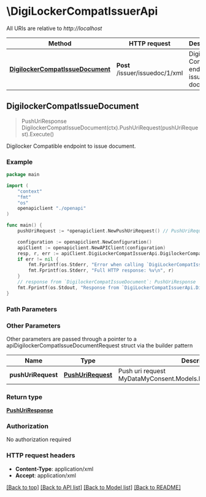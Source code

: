 # \DigiLockerCompatIssuerApi

All URIs are relative to *http://localhost*

Method | HTTP request | Description
------------- | ------------- | -------------
[**DigilockerCompatIssueDocument**](DigiLockerCompatIssuerApi.md#DigilockerCompatIssueDocument) | **Post** /issuer/issuedoc/1/xml | Digilocker Compatible endpoint to issue document.



## DigilockerCompatIssueDocument

> PushUriResponse DigilockerCompatIssueDocument(ctx).PushUriRequest(pushUriRequest).Execute()

Digilocker Compatible endpoint to issue document.

### Example

```go
package main

import (
    "context"
    "fmt"
    "os"
    openapiclient "./openapi"
)

func main() {
    pushUriRequest := *openapiclient.NewPushUriRequest() // PushUriRequest | Push uri request MyDataMyConsent.Models.DigiLocker.PushUriRequest. (optional)

    configuration := openapiclient.NewConfiguration()
    apiClient := openapiclient.NewAPIClient(configuration)
    resp, r, err := apiClient.DigiLockerCompatIssuerApi.DigilockerCompatIssueDocument(context.Background()).PushUriRequest(pushUriRequest).Execute()
    if err != nil {
        fmt.Fprintf(os.Stderr, "Error when calling `DigiLockerCompatIssuerApi.DigilockerCompatIssueDocument``: %v\n", err)
        fmt.Fprintf(os.Stderr, "Full HTTP response: %v\n", r)
    }
    // response from `DigilockerCompatIssueDocument`: PushUriResponse
    fmt.Fprintf(os.Stdout, "Response from `DigiLockerCompatIssuerApi.DigilockerCompatIssueDocument`: %v\n", resp)
}
```

### Path Parameters



### Other Parameters

Other parameters are passed through a pointer to a apiDigilockerCompatIssueDocumentRequest struct via the builder pattern


Name | Type | Description  | Notes
------------- | ------------- | ------------- | -------------
 **pushUriRequest** | [**PushUriRequest**](PushUriRequest.md) | Push uri request MyDataMyConsent.Models.DigiLocker.PushUriRequest. | 

### Return type

[**PushUriResponse**](PushUriResponse.md)

### Authorization

No authorization required

### HTTP request headers

- **Content-Type**: application/xml
- **Accept**: application/xml

[[Back to top]](#) [[Back to API list]](../README.md#documentation-for-api-endpoints)
[[Back to Model list]](../README.md#documentation-for-models)
[[Back to README]](../README.md)

